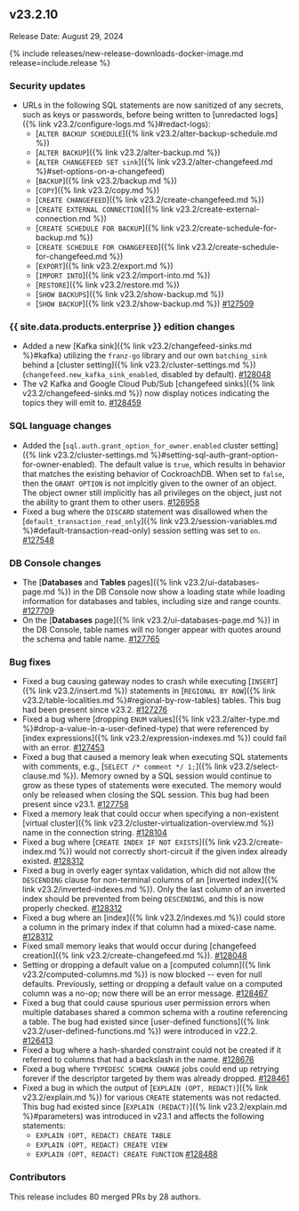 ## v23.2.10

Release Date: August 29, 2024

{% include releases/new-release-downloads-docker-image.md release=include.release %}

<h3 id="v23-2-10-security-updates">Security updates</h3>

- URLs in the following SQL statements are now sanitized of any secrets, such as keys or passwords, before being written to [unredacted logs]({% link v23.2/configure-logs.md %}#redact-logs):
	- [`ALTER BACKUP SCHEDULE`]({% link v23.2/alter-backup-schedule.md %})
	- [`ALTER BACKUP`]({% link v23.2/alter-backup.md %})
	- [`ALTER CHANGEFEED SET sink`]({% link v23.2/alter-changefeed.md %}#set-options-on-a-changefeed)
	- [`BACKUP`]({% link v23.2/backup.md %})
	- [`COPY`]({% link v23.2/copy.md %})
	- [`CREATE CHANGEFEED`]({% link v23.2/create-changefeed.md %})
	- [`CREATE EXTERNAL CONNECTION`]({% link v23.2/create-external-connection.md %})
	- [`CREATE SCHEDULE FOR BACKUP`]({% link v23.2/create-schedule-for-backup.md %})
	- [`CREATE SCHEDULE FOR CHANGEFEED`]({% link v23.2/create-schedule-for-changefeed.md %})
	- [`EXPORT`]({% link v23.2/export.md %})
	- [`IMPORT INTO`]({% link v23.2/import-into.md %})
	- [`RESTORE`]({% link v23.2/restore.md %})
	- [`SHOW BACKUPS`]({% link v23.2/show-backup.md %})
	- [`SHOW BACKUP`]({% link v23.2/show-backup.md %}) [#127509][#127509]

<h3 id="v23-2-10-{{-site.data.products.enterprise-}}-edition-changes">{{ site.data.products.enterprise }} edition changes</h3>

- Added a new [Kafka sink]({% link v23.2/changefeed-sinks.md %}#kafka) utilizing the `franz-go` library and our own `batching_sink` behind a [cluster setting]({% link v23.2/cluster-settings.md %}) (`changefeed.new_kafka_sink_enabled`, disabled by default). [#128048][#128048]
- The v2 Kafka and Google Cloud Pub/Sub [changefeed sinks]({% link v23.2/changefeed-sinks.md %}) now display notices indicating the topics they will emit to. [#128459][#128459]

<h3 id="v23-2-10-sql-language-changes">SQL language changes</h3>

- Added the [`sql.auth.grant_option_for_owner.enabled` cluster setting]({% link v23.2/cluster-settings.md %}#setting-sql-auth-grant-option-for-owner-enabled). The default value is `true`, which results in behavior that matches the existing behavior of CockroachDB. When set to `false`, then the `GRANT OPTION` is not implcitly given to the owner of an object. The object owner still implicitly has all privileges on the object, just not the ability to grant them to other users. [#126958][#126958]
- Fixed a bug where the `DISCARD` statement was disallowed when the [`default_transaction_read_only`]({% link v23.2/session-variables.md %}#default-transaction-read-only) session setting was set to `on`. [#127548][#127548]

<h3 id="v23-2-10-db-console-changes">DB Console changes</h3>

- The [**Databases** and **Tables** pages]({% link v23.2/ui-databases-page.md %}) in the DB Console now show a loading state while loading information for databases and tables, including size and range counts. [#127709][#127709]
- On the [**Databases** page]({% link v23.2/ui-databases-page.md %}) in the DB Console, table names will no longer appear with quotes around the schema and table name. [#127765][#127765]

<h3 id="v23-2-10-bug-fixes">Bug fixes</h3>

- Fixed a bug causing gateway nodes to crash while executing [`INSERT`]({% link v23.2/insert.md %}) statements in [`REGIONAL BY ROW`]({% link v23.2/table-localities.md %}#regional-by-row-tables) tables. This bug had been present since v23.2. [#127276][#127276]
- Fixed a bug where [dropping `ENUM` values]({% link v23.2/alter-type.md %}#drop-a-value-in-a-user-defined-type) that were referenced by [index expressions]({% link v23.2/expression-indexes.md %}) could fail with an error. [#127453][#127453]
- Fixed a bug that caused a memory leak when executing SQL statements with comments, e.g., [`SELECT /* comment */ 1;`]({% link v23.2/select-clause.md %}). Memory owned by a SQL session would continue to grow as these types of statements were executed. The memory would only be released when closing the SQL session. This bug had been present since v23.1. [#127758][#127758]
- Fixed a memory leak that could occur when specifying a non-existent [virtual cluster]({% link v23.2/cluster-virtualization-overview.md %}) name in the connection string. [#128104][#128104]
- Fixed a bug where [`CREATE INDEX IF NOT EXISTS`]({% link v23.2/create-index.md %}) would not correctly short-circuit if the given index already existed. [#128312][#128312]
- Fixed a bug in overly eager syntax validation, which did not allow the `DESCENDING` clause for non-terminal columns of an [inverted index]({% link v23.2/inverted-indexes.md %}). Only the last column of an inverted index should be prevented from being `DESCENDING`, and this is now properly checked. [#128312][#128312]
- Fixed a bug where an [index]({% link v23.2/indexes.md %}) could store a column in the primary index if that column had a mixed-case name. [#128312][#128312]
- Fixed small memory leaks that would occur during [changefeed creation]({% link v23.2/create-changefeed.md %}). [#128048][#128048]
- Setting or dropping a default value on a [computed column]({% link v23.2/computed-columns.md %}) is now blocked -- even for null defaults. Previously, setting or dropping a default value on a computed column was a no-op; now there will be an error message. [#128467][#128467]
- Fixed a bug that could cause spurious user permission errors when multiple databases shared a common schema with a routine referencing a table. The bug had existed since [user-defined functions]({% link v23.2/user-defined-functions.md %}) were introduced in v22.2. [#126413][#126413]
- Fixed a bug where a hash-sharded constraint could not be created if it referred to columns that had a backslash in the name. [#128676][#128676]
- Fixed a bug where `TYPEDESC SCHEMA CHANGE` jobs could end up retrying forever if the descriptor targeted by them was already dropped. [#128461][#128461]
- Fixed a bug in which the output of [`EXPLAIN (OPT, REDACT)`]({% link v23.2/explain.md %}) for various `CREATE` statements was not redacted. This bug had existed since [`EXPLAIN (REDACT)`]({% link v23.2/explain.md %}#parameters) was introduced in v23.1 and affects the following statements:
  - `EXPLAIN (OPT, REDACT) CREATE TABLE`
  - `EXPLAIN (OPT, REDACT) CREATE VIEW`
  - `EXPLAIN (OPT, REDACT) CREATE FUNCTION` [#128488][#128488]

<div class="release-note-contributors" markdown="1">

<h3 id="v23-2-10-contributors">Contributors</h3>

This release includes 80 merged PRs by 28 authors.

</div>

[#126413]: https://github.com/cockroachdb/cockroach/pull/126413
[#126958]: https://github.com/cockroachdb/cockroach/pull/126958
[#127276]: https://github.com/cockroachdb/cockroach/pull/127276
[#127389]: https://github.com/cockroachdb/cockroach/pull/127389
[#127453]: https://github.com/cockroachdb/cockroach/pull/127453
[#127509]: https://github.com/cockroachdb/cockroach/pull/127509
[#127548]: https://github.com/cockroachdb/cockroach/pull/127548
[#127607]: https://github.com/cockroachdb/cockroach/pull/127607
[#127709]: https://github.com/cockroachdb/cockroach/pull/127709
[#127758]: https://github.com/cockroachdb/cockroach/pull/127758
[#127765]: https://github.com/cockroachdb/cockroach/pull/127765
[#127854]: https://github.com/cockroachdb/cockroach/pull/127854
[#128048]: https://github.com/cockroachdb/cockroach/pull/128048
[#128104]: https://github.com/cockroachdb/cockroach/pull/128104
[#128312]: https://github.com/cockroachdb/cockroach/pull/128312
[#128459]: https://github.com/cockroachdb/cockroach/pull/128459
[#128461]: https://github.com/cockroachdb/cockroach/pull/128461
[#128467]: https://github.com/cockroachdb/cockroach/pull/128467
[#128488]: https://github.com/cockroachdb/cockroach/pull/128488
[#128582]: https://github.com/cockroachdb/cockroach/pull/128582
[#128676]: https://github.com/cockroachdb/cockroach/pull/128676
[45ad2e9aa]: https://github.com/cockroachdb/cockroach/commit/45ad2e9aa
[dd9b455ab]: https://github.com/cockroachdb/cockroach/commit/dd9b455ab
[e7e3f836d]: https://github.com/cockroachdb/cockroach/commit/e7e3f836d
